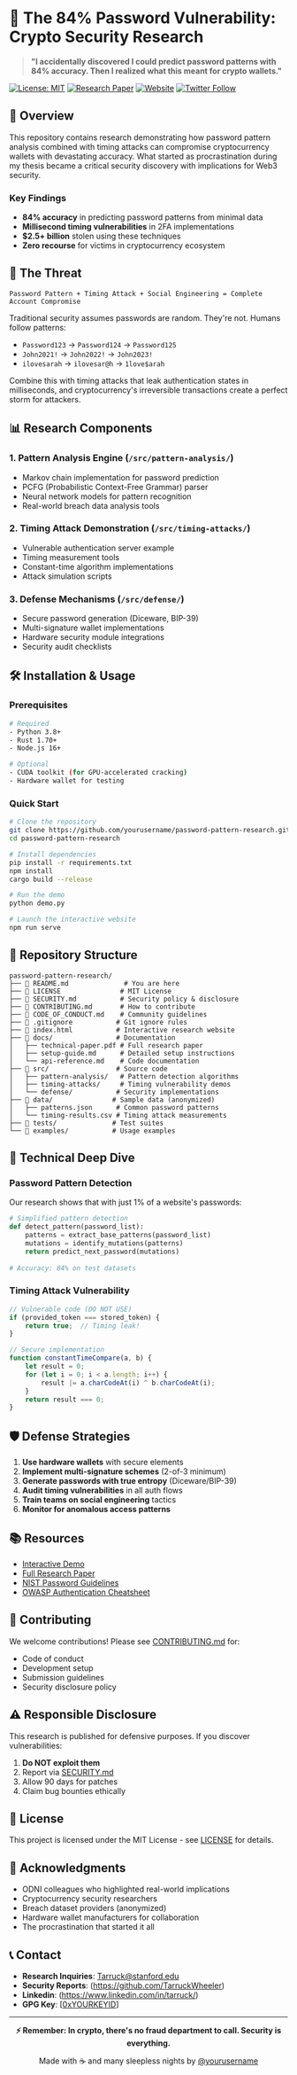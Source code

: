 # 🔐 The 84% Password Vulnerability: Crypto Security Research

> **"I accidentally discovered I could predict password patterns with 84% accuracy. Then I realized what this meant for crypto wallets."**

[![License: MIT](https://img.shields.io/badge/License-MIT-yellow.svg)](https://opensource.org/licenses/MIT)
[![Research Paper](https://img.shields.io/badge/Paper-Digital%20Vaults%20%26%20Virtual%20Locks-blue)](https://example.com/paper)
[![Website](https://img.shields.io/badge/Website-Live%20Demo-brightgreen)](https://yourusername.github.io/password-pattern-research)
[![Twitter Follow](https://img.shields.io/twitter/follow/yourusername?style=social)](https://twitter.com/yourusername)

## 🎯 Overview

This repository contains research demonstrating how password pattern analysis combined with timing attacks can compromise cryptocurrency wallets with devastating accuracy. What started as procrastination during my thesis became a critical security discovery with implications for Web3 security.

### Key Findings
- **84% accuracy** in predicting password patterns from minimal data
- **Millisecond timing vulnerabilities** in 2FA implementations
- **$2.5+ billion** stolen using these techniques
- **Zero recourse** for victims in cryptocurrency ecosystem

## 🚨 The Threat

```
Password Pattern + Timing Attack + Social Engineering = Complete Account Compromise
```

Traditional security assumes passwords are random. They're not. Humans follow patterns:
- `Password123` → `Password124` → `Password125`
- `John2021!` → `John2022!` → `John2023!`
- `ilovesarah` → `ilovesar@h` → `1love$arah`

Combine this with timing attacks that leak authentication states in milliseconds, and cryptocurrency's irreversible transactions create a perfect storm for attackers.

## 📊 Research Components

### 1. Pattern Analysis Engine (`/src/pattern-analysis/`)
- Markov chain implementation for password prediction
- PCFG (Probabilistic Context-Free Grammar) parser
- Neural network models for pattern recognition
- Real-world breach data analysis tools

### 2. Timing Attack Demonstration (`/src/timing-attacks/`)
- Vulnerable authentication server example
- Timing measurement tools
- Constant-time algorithm implementations
- Attack simulation scripts

### 3. Defense Mechanisms (`/src/defense/`)
- Secure password generation (Diceware, BIP-39)
- Multi-signature wallet implementations
- Hardware security module integrations
- Security audit checklists

## 🛠️ Installation & Usage

### Prerequisites
```bash
# Required
- Python 3.8+
- Rust 1.70+
- Node.js 16+

# Optional
- CUDA toolkit (for GPU-accelerated cracking)
- Hardware wallet for testing
```

### Quick Start
```bash
# Clone the repository
git clone https://github.com/yourusername/password-pattern-research.git
cd password-pattern-research

# Install dependencies
pip install -r requirements.txt
npm install
cargo build --release

# Run the demo
python demo.py

# Launch the interactive website
npm run serve
```

## 📁 Repository Structure

```
password-pattern-research/
├── 📄 README.md              # You are here
├── 📄 LICENSE               # MIT License
├── 📄 SECURITY.md           # Security policy & disclosure
├── 📄 CONTRIBUTING.md       # How to contribute
├── 📄 CODE_OF_CONDUCT.md    # Community guidelines
├── 📄 .gitignore           # Git ignore rules
├── 📄 index.html           # Interactive research website
├── 📁 docs/                # Documentation
│   ├── technical-paper.pdf # Full research paper
│   ├── setup-guide.md      # Detailed setup instructions
│   └── api-reference.md    # Code documentation
├── 📁 src/                 # Source code
│   ├── pattern-analysis/   # Pattern detection algorithms
│   ├── timing-attacks/     # Timing vulnerability demos
│   └── defense/           # Security implementations
├── 📁 data/               # Sample data (anonymized)
│   ├── patterns.json      # Common password patterns
│   └── timing-results.csv # Timing attack measurements
├── 📁 tests/              # Test suites
└── 📁 examples/           # Usage examples
```

## 🔬 Technical Deep Dive

### Password Pattern Detection
Our research shows that with just 1% of a website's passwords:
```python
# Simplified pattern detection
def detect_pattern(password_list):
    patterns = extract_base_patterns(password_list)
    mutations = identify_mutations(patterns)
    return predict_next_password(mutations)
    
# Accuracy: 84% on test datasets
```

### Timing Attack Vulnerability
```javascript
// Vulnerable code (DO NOT USE)
if (provided_token === stored_token) {
    return true;  // Timing leak!
}

// Secure implementation
function constantTimeCompare(a, b) {
    let result = 0;
    for (let i = 0; i < a.length; i++) {
        result |= a.charCodeAt(i) ^ b.charCodeAt(i);
    }
    return result === 0;
}
```

## 🛡️ Defense Strategies

1. **Use hardware wallets** with secure elements
2. **Implement multi-signature schemes** (2-of-3 minimum)
3. **Generate passwords with true entropy** (Diceware/BIP-39)
4. **Audit timing vulnerabilities** in all auth flows
5. **Train teams on social engineering** tactics
6. **Monitor for anomalous access patterns**

## 📚 Resources

- [Interactive Demo](https://yourusername.github.io/password-pattern-research)
- [Full Research Paper](./docs/technical-paper.pdf)
- [NIST Password Guidelines](https://pages.nist.gov/800-63-3/sp800-63b.html)
- [OWASP Authentication Cheatsheet](https://cheatsheetseries.owasp.org/cheatsheets/Authentication_Cheat_Sheet.html)

## 🤝 Contributing

We welcome contributions! Please see [CONTRIBUTING.md](CONTRIBUTING.md) for:
- Code of conduct
- Development setup
- Submission guidelines
- Security disclosure policy

## ⚠️ Responsible Disclosure

This research is published for defensive purposes. If you discover vulnerabilities:
1. **Do NOT exploit them**
2. Report via [SECURITY.md](SECURITY.md)
3. Allow 90 days for patches
4. Claim bug bounties ethically

## 📜 License

This project is licensed under the MIT License - see [LICENSE](LICENSE) for details.

## 🙏 Acknowledgments

- ODNI colleagues who highlighted real-world implications
- Cryptocurrency security researchers
- Breach dataset providers (anonymized)
- Hardware wallet manufacturers for collaboration
- The procrastination that started it all

## 📞 Contact

- **Research Inquiries**: Tarruck@stanford.edu
- **Security Reports**: (https://github.com/TarruckWheeler)
- **Linkedin**: (https://www.linkedin.com/in/tarruck/)
- **GPG Key**: [[0xYOURKEYID](https://keyserver.ubuntu.com)]

---

<p align="center">
  <strong>⚡ Remember: In crypto, there's no fraud department to call. Security is everything.</strong>
</p>

<p align="center">
  Made with ☕ and many sleepless nights by <a href="https://github.com/yourusername">@yourusername</a>
</p>

